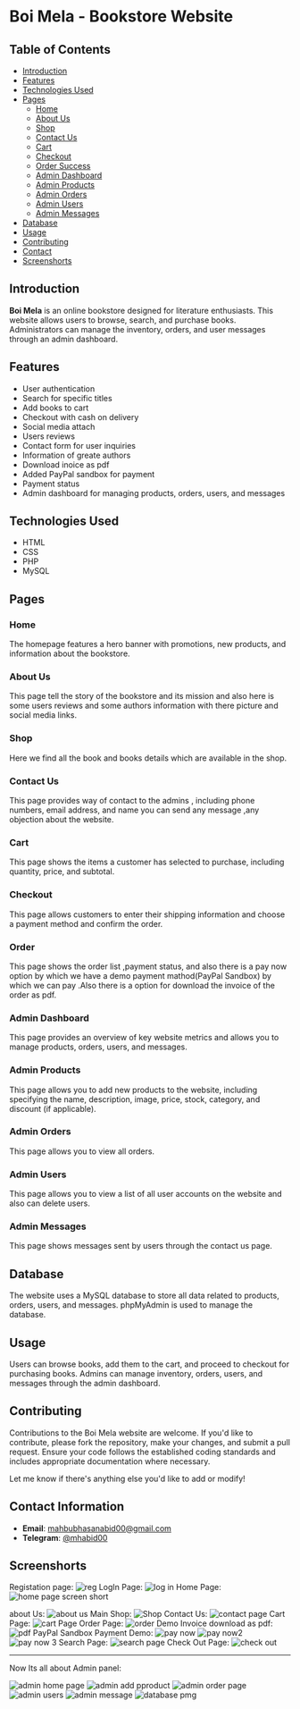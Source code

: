 # Boi Mela - Bookstore Website

## Table of Contents
- [Introduction](#introduction)
- [Features](#features)
- [Technologies Used](#technologies-used)
- [Pages](#pages)
  - [Home](#home)
  - [About Us](#about-us)
  - [Shop](#shop)
  - [Contact Us](#contact-us)
  - [Cart](#cart)
  - [Checkout](#checkout)
  - [Order Success](#order)
  - [Admin Dashboard](#admin-dashboard)
  - [Admin Products](#admin-products)
  - [Admin Orders](#admin-orders)
  - [Admin Users](#admin-users)
  - [Admin Messages](#admin-messages)
- [Database](#database)
- [Usage](#usage)
- [Contributing](#contributing)
- [Contact](#contact-information)
- [Screenshorts](#screenshorts)

## Introduction
**Boi Mela** is an online bookstore designed for  literature enthusiasts. This website allows users to browse, search, and purchase books. Administrators can manage the inventory, orders, and user messages through an admin dashboard.

## Features

- User authentication
- Search for specific titles
- Add books to cart
- Checkout with cash on delivery
- Social media attach
- Users reviews
- Contact form for user inquiries
- Information of greate authors
- Download inoice as pdf
- Added PayPal sandbox for payment
- Payment status
- Admin dashboard for managing products, orders, users, and messages


## Technologies Used
- HTML
- CSS
- PHP
- MySQL

## Pages

### Home
The homepage features a hero banner with promotions, new products, and information about the bookstore.

### About Us
This page  tell the story of the bookstore and its mission and also here is some  users reviews and some authors information with there picture and social media links.

### Shop
Here we find all the book and books details which are available in the shop.

### Contact Us
This page provides  way of contact to the admins , including phone numbers, email address, and name  you can send any message ,any objection about the website.

### Cart
This page shows the items a customer has selected to purchase, including quantity, price, and subtotal.

### Checkout
This page allows customers to enter their shipping information and choose a payment method  and confirm the order.

### Order
This page shows the order list ,payment status, and also there is a pay now option by which we have a demo payment mathod(PayPal Sandbox) by which we can pay .Also there is a option for download the invoice of the order as pdf.

### Admin Dashboard
This page provides an overview of key website metrics and allows you to manage products, orders, users, and messages.

### Admin Products
This page allows you to add new products to the website, including specifying the name, description, image, price, stock, category, and discount (if applicable).

### Admin Orders
This page allows you to view all orders.

### Admin Users
This page allows you to view a list of all user accounts on the website and also can delete users.

### Admin Messages
This page shows messages sent by users through the contact us page.

## Database
The website uses a MySQL database to store all data related to products, orders, users, and messages. phpMyAdmin is used to manage the database.

## Usage
Users can browse books, add them to the cart, and proceed to checkout for purchasing books. Admins can manage inventory, orders, users, and messages through the admin dashboard.

## Contributing 
Contributions to the Boi Mela website are welcome. If you'd like to contribute, please fork the repository, make your changes, and submit a pull request. Ensure your code follows the established coding standards and includes appropriate documentation where necessary.



Let me know if there's anything else you'd like to add or modify!

## Contact Information
- **Email**: [mahbubhasanabid00@gmail.com](mailto:mahbubhasanabid00@gmail.com)
- **Telegram**: [@mhabid00](https://t.me/mhabid00)


## Screenshorts

Registation page:
![reg](https://github.com/mahbub-hasan-abid/online-_shop/assets/133025212/9cd3d05f-b3cb-47bf-9672-1835c4284f23)
LogIn Page:
![log in](https://github.com/mahbub-hasan-abid/online-_shop/assets/133025212/a504e606-03d4-4eff-a1ea-00d1acb41dcd)
Home Page:
![home page screen short](https://github.com/mahbub-hasan-abid/online-_shop/assets/133025212/65adda14-fe67-49ad-84b4-38fa9a07f0e3)

about Us:
![about us](https://github.com/mahbub-hasan-abid/online-_shop/assets/133025212/cbd1df0c-842d-44e5-a6c8-ac65b8c5c305)
Main Shop:
![Shop](https://github.com/mahbub-hasan-abid/online-_shop/assets/133025212/e4802c4a-6d73-49c1-aea0-616813c78366)
Contact Us:
![contact page](https://github.com/mahbub-hasan-abid/online-_shop/assets/133025212/e755aab6-5444-4208-9450-402c3fcf1231)
Cart Page:
![cart Page](https://github.com/mahbub-hasan-abid/online-_shop/assets/133025212/2b311d88-803c-4380-a9a5-780d9e207740)
Order Page:
![order](https://github.com/mahbub-hasan-abid/online-_shop/assets/133025212/7cef1bd7-8b30-4525-ac29-f9d838f8d6b5)
Demo Invoice download as pdf:
![pdf](https://github.com/mahbub-hasan-abid/online-_shop/assets/133025212/9d7239a4-a2b4-4f58-aaf1-ecf117c6dddd)
PayPal Sandbox Payment Demo:
![pay now](https://github.com/mahbub-hasan-abid/online-_shop/assets/133025212/ecf26d33-af87-4ef0-8e1a-8c3ceac4201b)
![pay now2](https://github.com/mahbub-hasan-abid/online-_shop/assets/133025212/50869349-e195-48a7-b9c2-12382c0248d4)
![pay now 3](https://github.com/mahbub-hasan-abid/online-_shop/assets/133025212/a99e41d3-01dd-4837-8925-f4e23d080ea3)
Search Page:
![search page](https://github.com/mahbub-hasan-abid/online-_shop/assets/133025212/29ad2196-764b-416f-beeb-783adf1b17d1)
Check Out Page:
![check out](https://github.com/mahbub-hasan-abid/online-_shop/assets/133025212/49856284-ecd8-4d76-9f55-c0461932a189)

---
Now Its all about Admin panel:

![admin home page](https://github.com/mahbub-hasan-abid/online-_shop/assets/133025212/ef3b63aa-d6e3-4319-8346-997527934570)
![admin add pproduct](https://github.com/mahbub-hasan-abid/online-_shop/assets/133025212/db3426a3-6a7f-4426-ba61-f86b56c6ecc4)
![admin order page](https://github.com/mahbub-hasan-abid/online-_shop/assets/133025212/ebd6ff9e-9281-4316-a236-3a7a4e453665)
![admin users](https://github.com/mahbub-hasan-abid/online-_shop/assets/133025212/f5e77623-d52b-4aab-a503-de498b912ec8)
![admin message](https://github.com/mahbub-hasan-abid/online-_shop/assets/133025212/d6f4c102-5e55-404f-a759-ad656ab03dd2)
![database pmg](https://github.com/mahbub-hasan-abid/online-_shop/assets/133025212/24e0f5f8-296b-4224-9970-55a6397638c4)

